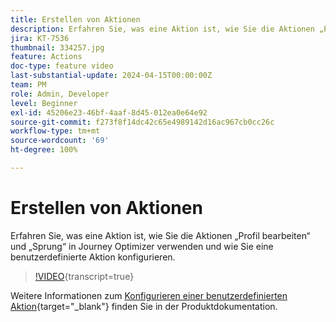 ```yaml
---
title: Erstellen von Aktionen
description: Erfahren Sie, was eine Aktion ist, wie Sie die Aktionen „Profil bearbeiten“ und „Sprung“ in Journey Optimizer verwenden und wie Sie eine benutzerdefinierte Aktion konfigurieren.
jira: KT-7536
thumbnail: 334257.jpg
feature: Actions
doc-type: feature video
last-substantial-update: 2024-04-15T00:00:00Z
team: PM
role: Admin, Developer
level: Beginner
exl-id: 45206e23-46bf-4aaf-8d45-012ea0e64e92
source-git-commit: f273f8f14dc42c65e4989142d16ac967cb0cc26c
workflow-type: tm+mt
source-wordcount: '69'
ht-degree: 100%

---
```


# Erstellen von Aktionen

Erfahren Sie, was eine Aktion ist, wie Sie die Aktionen „Profil bearbeiten“ und „Sprung“ in Journey Optimizer verwenden und wie Sie eine benutzerdefinierte Aktion konfigurieren.

>[!VIDEO](https://video.tv.adobe.com/v/3428396?quality=12&learn=on){transcript=true}

Weitere Informationen zum [Konfigurieren einer benutzerdefinierten Aktion](https://experienceleague.adobe.com/de/docs/journey-optimizer/using/configuration/configure-journeys/action-journeys/about-custom-action-configuration){target="_blank"} finden Sie in der Produktdokumentation.
